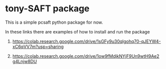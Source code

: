 # tony-SAFT package

This is a simple pcsaft python package for now.

In these links there are examples of how to install and run the package

 1. https://colab.research.google.com/drive/1sGFy9u30qlgohq70-qJEYW4-xC6qVV7m?usp=sharing
 
 2. https://colab.research.google.com/drive/1ow9fMdjkNYjF9Un9wtH9Ae2g4Lnjw8DU

